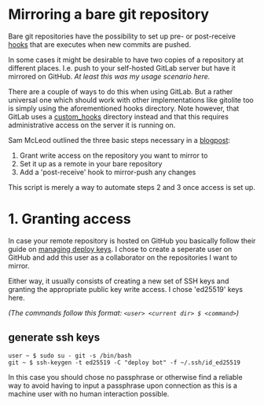# Mirroring a bare git repository

Bare git repositories have the possibility to set up pre- or post-receive [hooks]
that are executes when new commits are pushed.

In some cases it might be desirable to have two copies of a repository at
different places. I.e. push to your self-hosted GitLab server but have it mirrored
on GitHub. _At least this was my usage scenario here._

There are a couple of ways to do this when using GitLab. But a rather universal
one which should work with other implementations like gitolite too is simply
using the aforementioned hooks directory. Note however, that GitLab uses a
[custom_hooks] directory instead and that this requires administrative access on
the server it is running on.

Sam McLeod outlined the three basic steps necessary in a [blogpost]:

1. Grant write access on the repository you want to mirror to
2. Set it up as a remote in your bare repository
3. Add a 'post-receive' hook to mirror-push any changes
    
This script is merely a way to automate steps 2 and 3 once access is set up.

# 1. Granting access

In case your remote repository is hosted on GitHub you basically follow their
guide on [managing deploy keys][deploy_user]. I chose to create a seperate user
on GitHub and add this user as a collaborator on the repositories I want to mirror.

Either way, it usually consists of creating a new set of SSH keys and granting
the appropriate public key write access. I chose 'ed25519' keys here.

_(The commands follow this format: `<user> <current dir> $ <command>`)_

## generate ssh keys
```
user ~ $ sudo su - git -s /bin/bash
git ~ $ ssh-keygen -t ed25519 -C "deploy bot" -f ~/.ssh/id_ed25519
```

In this case you should chose no passphrase or otherwise find a reliable way to
avoid having to input a passphrase upon connection as this is a machine user with
no human interaction possible.




<!--Links:-->
[hooks]: https://git-scm.com/book/en/v2/Customizing-Git-Git-Hooks
[blogpost]: https://smcleod.net/mirror-gitlab-to-github/ "Mirror GitLab to GitHub"
[custom_hooks]: http://docs.gitlab.com/ce/hooks/custom_hooks.html "GitLab: custom_hooks"
[deploy_user]: https://developer.github.com/guides/managing-deploy-keys/#machine-users "GitHub: managing deploy keys"